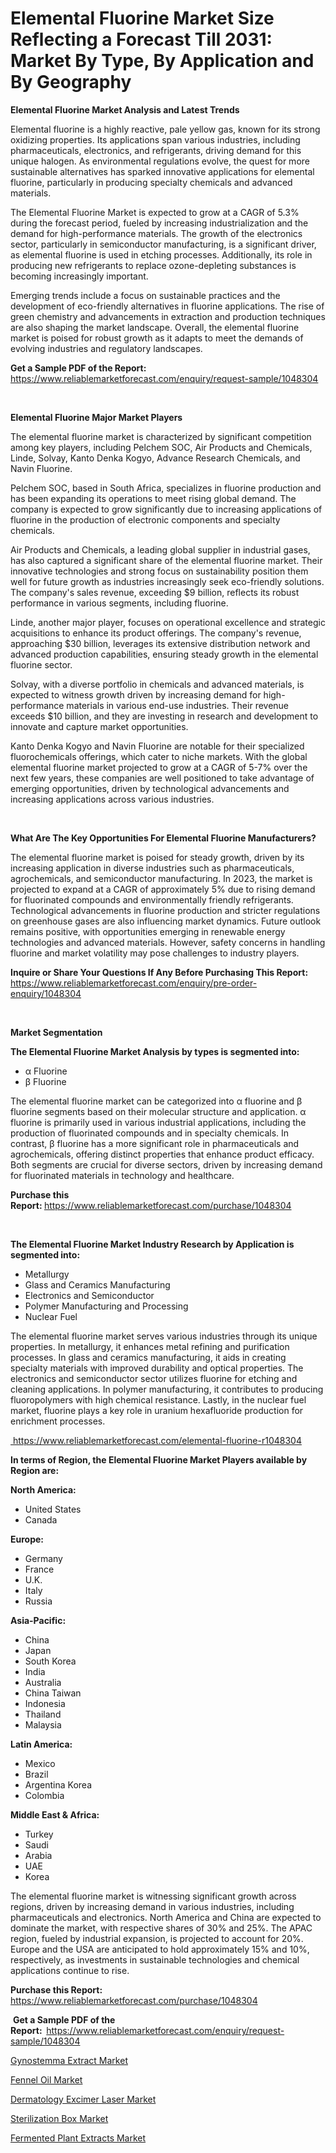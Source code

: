 <p><h1>Elemental Fluorine Market Size Reflecting a Forecast Till 2031: Market By Type, By Application and By Geography</h1></p><p><strong>Elemental Fluorine Market Analysis and Latest Trends</strong></p>
<p><p>Elemental fluorine is a highly reactive, pale yellow gas, known for its strong oxidizing properties. Its applications span various industries, including pharmaceuticals, electronics, and refrigerants, driving demand for this unique halogen. As environmental regulations evolve, the quest for more sustainable alternatives has sparked innovative applications for elemental fluorine, particularly in producing specialty chemicals and advanced materials.</p><p>The Elemental Fluorine Market is expected to grow at a CAGR of 5.3% during the forecast period, fueled by increasing industrialization and the demand for high-performance materials. The growth of the electronics sector, particularly in semiconductor manufacturing, is a significant driver, as elemental fluorine is used in etching processes. Additionally, its role in producing new refrigerants to replace ozone-depleting substances is becoming increasingly important.</p><p>Emerging trends include a focus on sustainable practices and the development of eco-friendly alternatives in fluorine applications. The rise of green chemistry and advancements in extraction and production techniques are also shaping the market landscape. Overall, the elemental fluorine market is poised for robust growth as it adapts to meet the demands of evolving industries and regulatory landscapes.</p></p>
<p><strong>Get a Sample PDF of the Report:&nbsp;</strong> <a href="https://www.reliablemarketforecast.com/enquiry/request-sample/1048304?utm_campaign=1130&utm_medium=2&utm_source=Github&utm_content=ia&utm_term=07112024&utm_id=elemental-fluorine">https://www.reliablemarketforecast.com/enquiry/request-sample/1048304</a></p>
<p>&nbsp;</p>
<p><strong>Elemental Fluorine Major Market Players</strong></p>
<p><p>The elemental fluorine market is characterized by significant competition among key players, including Pelchem SOC, Air Products and Chemicals, Linde, Solvay, Kanto Denka Kogyo, Advance Research Chemicals, and Navin Fluorine. </p><p>Pelchem SOC, based in South Africa, specializes in fluorine production and has been expanding its operations to meet rising global demand. The company is expected to grow significantly due to increasing applications of fluorine in the production of electronic components and specialty chemicals.</p><p>Air Products and Chemicals, a leading global supplier in industrial gases, has also captured a significant share of the elemental fluorine market. Their innovative technologies and strong focus on sustainability position them well for future growth as industries increasingly seek eco-friendly solutions. The company's sales revenue, exceeding $9 billion, reflects its robust performance in various segments, including fluorine.</p><p>Linde, another major player, focuses on operational excellence and strategic acquisitions to enhance its product offerings. The company's revenue, approaching $30 billion, leverages its extensive distribution network and advanced production capabilities, ensuring steady growth in the elemental fluorine sector.</p><p>Solvay, with a diverse portfolio in chemicals and advanced materials, is expected to witness growth driven by increasing demand for high-performance materials in various end-use industries. Their revenue exceeds $10 billion, and they are investing in research and development to innovate and capture market opportunities.</p><p>Kanto Denka Kogyo and Navin Fluorine are notable for their specialized fluorochemicals offerings, which cater to niche markets. With the global elemental fluorine market projected to grow at a CAGR of 5-7% over the next few years, these companies are well positioned to take advantage of emerging opportunities, driven by technological advancements and increasing applications across various industries.</p></p>
<p>&nbsp;</p>
<p><strong>What Are The Key Opportunities For Elemental Fluorine Manufacturers?</strong></p>
<p><p>The elemental fluorine market is poised for steady growth, driven by its increasing application in diverse industries such as pharmaceuticals, agrochemicals, and semiconductor manufacturing. In 2023, the market is projected to expand at a CAGR of approximately 5% due to rising demand for fluorinated compounds and environmentally friendly refrigerants. Technological advancements in fluorine production and stricter regulations on greenhouse gases are also influencing market dynamics. Future outlook remains positive, with opportunities emerging in renewable energy technologies and advanced materials. However, safety concerns in handling fluorine and market volatility may pose challenges to industry players.</p></p>
<p><strong>Inquire or Share Your Questions If Any Before Purchasing This Report:</strong> <a href="https://www.reliablemarketforecast.com/enquiry/pre-order-enquiry/1048304?utm_campaign=1130&utm_medium=2&utm_source=Github&utm_content=ia&utm_term=07112024&utm_id=elemental-fluorine">https://www.reliablemarketforecast.com/enquiry/pre-order-enquiry/1048304</a></p>
<p>&nbsp;</p>
<p><strong>Market Segmentation</strong></p>
<p><strong>The Elemental Fluorine Market Analysis by types is segmented into:</strong></p>
<p><ul><li>α Fluorine</li><li>β Fluorine</li></ul></p>
<p><p>The elemental fluorine market can be categorized into α fluorine and β fluorine segments based on their molecular structure and application. α fluorine is primarily used in various industrial applications, including the production of fluorinated compounds and in specialty chemicals. In contrast, β fluorine has a more significant role in pharmaceuticals and agrochemicals, offering distinct properties that enhance product efficacy. Both segments are crucial for diverse sectors, driven by increasing demand for fluorinated materials in technology and healthcare.</p></p>
<p><strong>Purchase this Report:&nbsp;</strong><a href="https://www.reliablemarketforecast.com/purchase/1048304?utm_campaign=1130&utm_medium=2&utm_source=Github&utm_content=ia&utm_term=07112024&utm_id=elemental-fluorine">https://www.reliablemarketforecast.com/purchase/1048304</a></p>
<p>&nbsp;</p>
<p><strong>The Elemental Fluorine Market Industry Research by Application is segmented into:</strong></p>
<p><ul><li>Metallurgy</li><li>Glass and Ceramics Manufacturing</li><li>Electronics and Semiconductor</li><li>Polymer Manufacturing and Processing</li><li>Nuclear Fuel</li></ul></p>
<p><p>The elemental fluorine market serves various industries through its unique properties. In metallurgy, it enhances metal refining and purification processes. In glass and ceramics manufacturing, it aids in creating specialty materials with improved durability and optical properties. The electronics and semiconductor sector utilizes fluorine for etching and cleaning applications. In polymer manufacturing, it contributes to producing fluoropolymers with high chemical resistance. Lastly, in the nuclear fuel market, fluorine plays a key role in uranium hexafluoride production for enrichment processes.</p></p>
<p><a href="https://www.reliablemarketforecast.com/elemental-fluorine-r1048304?utm_campaign=1130&utm_medium=2&utm_source=Github&utm_content=ia&utm_term=07112024&utm_id=elemental-fluorine">&nbsp;https://www.reliablemarketforecast.com/elemental-fluorine-r1048304</a></p>
<p><strong>In terms of Region, the Elemental Fluorine Market Players available by Region are:</strong></p>
<p>
    <p> <strong> North America: </strong>
        <ul>
            <li>United States</li>
            <li>Canada</li>
        </ul>
        </p> 
    <p> <strong> Europe: </strong>
        <ul>
            <li>Germany</li>
            <li>France</li>
            <li>U.K.</li>
            <li>Italy</li>
            <li>Russia</li>
        </ul>
        </p> 
    <p> <strong> Asia-Pacific: </strong>
        <ul>
            <li>China</li>
            <li>Japan</li>
            <li>South Korea</li>
            <li>India</li>
            <li>Australia</li>
            <li>China Taiwan</li>
            <li>Indonesia</li>
            <li>Thailand</li>
            <li>Malaysia</li>
        </ul>
        </p> 
    <p> <strong> Latin America: </strong>
        <ul>
            <li>Mexico</li>
            <li>Brazil</li>
            <li>Argentina Korea</li>
            <li>Colombia</li>
        </ul>
        </p> 
    <p> <strong> Middle East & Africa: </strong>
        <ul>
            <li>Turkey</li>
            <li>Saudi</li>
            <li>Arabia</li>
            <li>UAE</li>
            <li>Korea</li>
        </ul>
    </p>
    </p>
<p><p>The elemental fluorine market is witnessing significant growth across regions, driven by increasing demand in various industries, including pharmaceuticals and electronics. North America and China are expected to dominate the market, with respective shares of 30% and 25%. The APAC region, fueled by industrial expansion, is projected to account for 20%. Europe and the USA are anticipated to hold approximately 15% and 10%, respectively, as investments in sustainable technologies and chemical applications continue to rise.</p></p>
<p><strong>Purchase this Report: </strong><a href="https://www.reliablemarketforecast.com/purchase/1048304?utm_campaign=1130&utm_medium=2&utm_source=Github&utm_content=ia&utm_term=07112024&utm_id=elemental-fluorine">https://www.reliablemarketforecast.com/purchase/1048304</a></p>
<p>&nbsp;<strong>Get a Sample PDF of the Report:&nbsp;&nbsp;</strong><a href="https://www.reliablemarketforecast.com/enquiry/request-sample/1048304?utm_campaign=1130&utm_medium=2&utm_source=Github&utm_content=ia&utm_term=07112024&utm_id=elemental-fluorine">https://www.reliablemarketforecast.com/enquiry/request-sample/1048304</a></p>
<p><strong></strong></p>
<p><p><a href="https://github.com/radmanjxendrisczn/Market-Research-Report-List-1/blob/main/gynostemma-extract-market.md?utm_campaign=1130&utm_medium=2&utm_source=Github&utm_content=ia&utm_term=07112024&utm_id=elemental-fluorine">Gynostemma Extract Market</a></p><p><a href="https://github.com/habinadmshaulz/Market-Research-Report-List-1/blob/main/fennel-oil-market.md?utm_campaign=1130&utm_medium=2&utm_source=Github&utm_content=ia&utm_term=07112024&utm_id=elemental-fluorine">Fennel Oil Market</a></p><p><a href="https://issuu.com/reportprime-2/docs/dermatology-excimer-laser-market-si_6837ce785d8827?utm_campaign=1130&utm_medium=2&utm_source=Github&utm_content=ia&utm_term=07112024&utm_id=elemental-fluorine">Dermatology Excimer Laser Market</a></p><p><a href="https://issuu.com/reportprime-2/docs/sterilization-box-market-size-2030._92a389b648d2f1?utm_campaign=1130&utm_medium=2&utm_source=Github&utm_content=ia&utm_term=07112024&utm_id=elemental-fluorine">Sterilization Box Market</a></p><p><a href="https://github.com/markita8qfi/Market-Research-Report-List-1/blob/main/fermented-plant-extracts-market.md?utm_campaign=1130&utm_medium=2&utm_source=Github&utm_content=ia&utm_term=07112024&utm_id=elemental-fluorine">Fermented Plant Extracts Market</a></p></p>